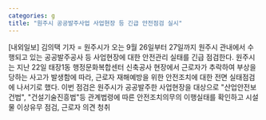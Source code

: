 ```yaml
---
categories: g
title: "원주시 공공발주사업 사업현장 등 긴급 안전점검 실시"
---
```

[내외일보] 김의택 기자 = 원주시가 오는 9월 26일부터 27일까지 원주시 관내에서 수행되고 있는 공공발주공사 등 사업현장에 대한 안전관리 실태를 긴급 점검한다. 원주시는 지난 22일 태장1동 행정문화복합센터 신축공사 현장에서 근로자가 추락하여 부상을 당하는 사고가 발생함에 따라, 근로자 재해예방을 위한 안전조치에 대한 전면 실태점검에 나서기로 했다. 이번 점검은 원주시가 공공발주한 사업현장을 대상으로 "산업안전보건법", "건설기술진흥법"등 관계법령에 따른 안전조치의무의 이행실태를 확인하고 시설물 이상유무 점검, 근로자 의견 청취